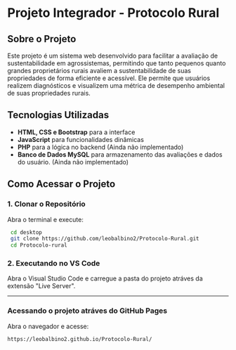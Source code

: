 # Projeto Integrador - Protocolo Rural

## Sobre o Projeto
Este projeto é um sistema web desenvolvido para facilitar a avaliação de sustentabilidade em agrossistemas, permitindo que tanto pequenos quanto grandes proprietários rurais avaliem a sustentabilidade de suas propriedades de forma eficiente e acessível. Ele permite que usuários realizem diagnósticos e visualizem uma métrica de desempenho ambiental de suas propriedades rurais.

##  Tecnologias Utilizadas
- **HTML, CSS e Bootstrap** para a interface
- **JavaScript** para funcionalidades dinâmicas
- **PHP** para a lógica no backend (Ainda não implementado)
- **Banco de Dados MySQL** para armazenamento das avaliações e dados do usuário. (Ainda não implementado)

##  Como Acessar o Projeto

### 1. Clonar o Repositório
 Abra o terminal e execute:
```sh
 cd desktop
 git clone https://github.com/leobalbino2/Protocolo-Rural.git
 cd Protocolo-rural
```

### 2. Executando no VS Code
Abra o Visual Studio Code e carregue a pasta do projeto atráves da extensão "Live Server".

<hr>

###  Acessando o projeto atráves do GitHub Pages
Abra o navegador e acesse:
```
https://leobalbino2.github.io/Protocolo-Rural/
```


